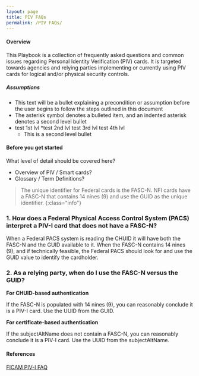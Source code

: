 ```yaml
---
layout: page
title: PIV FAQs
permalink: /PIV FAQs/
---
```


#### Overview
This Playbook is a collection of frequently asked questions and common issues regarding Personal Identity Verification (PIV) cards.  It is targeted towards agencies and relying parties implementing or currently using PIV cards for logical and/or physical security controls.

##### Assumptions
*  This text will be a bullet explaining a precondition or assumption before the user begins to follow the steps outlined in this document
*  The asterisk symbol denotes a bulleted item, and an indented asterisk denotes a second level bullet
* test 1st lvl
  *test 2nd lvl
    test 3rd lvl
      test 4th lvl
    *  This is a second level bullet


#### Before you get started
What level of detail should be covered here?

* Overview of PIV / Smart cards?
* Glossary / Term Definitions?


>The unique identifier for Federal cards is the FASC-N. 
>NFI cards have a FASC-N that contains 14 nines (9) and use the GUID as the unique identifier.
{:class="info"}

### 1. How does a Federal Physical Access Control System (PACS) interpret a PIV-I card that does not have a FASC-N?

When a Federal PACS system is reading the CHUID it will have both the FASC-N and the GUID available to it.  When the FASC-N contains 14 nines (9), and if technically feasible, the Federal PACS should look for and use the GUID value to identify the cardholder.




### 2. As a relying party, when do I use the FASC-N versus the GUID?

**For CHUID-based authentication**

If the FASC-N is populated with 14 nines (9), you can reasonably conclude it is a PIV-I card. Use the UUID from the GUID.

**For certificate-based authentication**

If the subjectAltName does not contain a FASC-N, you can reasonably conclude it is a PIV-I card. Use the UUID from the subjectAltName.





#### References

[FICAM PIV-I FAQ](https://www.idmanagement.gov/IDM/servlet/fileField?entityId=ka0t0000000TNPlAAO&field=File__Body__s)
